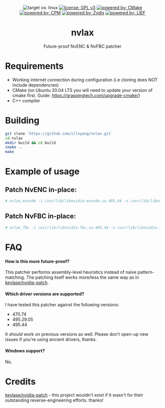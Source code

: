 <p align="center">
    <img src="https://img.shields.io/badge/target%20os-linux-cornflowerblue.svg" alt="target os: linux"/></a>
    <a href="https://opensource.org/licenses/GPL-3.0"><img src="https://img.shields.io/badge/license-GPL%20v3-darkred.svg" alt="license: GPL v3"/></a>
    <a href="https://cmake.org/"><img src="https://img.shields.io/badge/powered%20by-CMake-darkgreen.svg" alt="powered by: CMake" /></a>
    <a href="https://github.com/cpm-cmake/CPM.cmake"><img src="https://img.shields.io/badge/powered%20by-CPM-blue.svg" alt="powered by: CPM" /></a>
    <a href="https://github.com/zyantific/zydis"><img src="https://img.shields.io/badge/powered%20by-Zydis-lightblue.svg" alt="powered by: Zydis" /></a>
    <a href="https://github.com/lief-project/LIEF"><img src="https://img.shields.io/badge/powered%20by-LIEF-mediumblue.svg" alt="powered by: LIEF" /></a>
</p>

<h1 align="center">nvlax</h1>
<p align="center">Future-proof NvENC & NvFBC patcher</p>

# Requirements
- Working internet connection during configuration (i.e cloning does NOT include dependencies)
- CMake (on Ubuntu 20.04 LTS you will need to update your version of cmake first. Guide: https://graspingtech.com/upgrade-cmake/)
- C++ compiler

# Building

```bash
git clone 'https://github.com/illnyang/nvlax.git'
cd nvlax
mkdir build && cd build
cmake ..
make
```

# Example of usage

## Patch NvENC in-place:

```bash
# nvlax_encode -i /usr/lib/libnvidia-encode.so.495.44 -o /usr/lib/libnvidia-encode.so.495.44
```
## Patch NvFBC in-place:

```bash
# nvlax_fbc -i /usr/lib/libnvidia-fbc.so.495.44 -o /usr/lib/libnvidia-fbc.so.495.44
```

# FAQ

#### How is this more future-proof?
This patcher performs assembly-level heuristics instead of naive pattern-matching. The patching itself works more/less the same way as in [keylase/nvidia-patch](https://github.com/keylase/nvidia-patch).

#### Which driver versions are supported?
I have tested this patcher against the following versions:

   - 470.74
   - 495.29.05
   - 495.44

It *should* work on previous versions as well. Please don't open-up new issues if you're using ancient drivers, thanks.

#### Windows support?
No.

# Credits
[keylase/nvidia-patch](https://github.com/keylase/nvidia-patch) - this project wouldn't exist if it wasn't for their outstanding reverse-engineering efforts. thanks!
